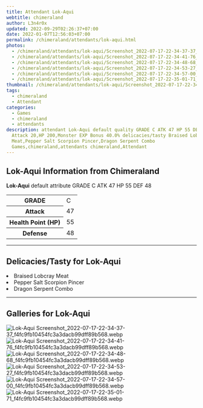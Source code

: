 ```yaml
---
title: Attendant Lok-Aqui
webtitle: chimeraland
author: L3n4r0x
updated: 2022-09-29T02:26:37+07:00
date: 2022-01-07T12:56:03+07:00
permalink: /chimeraland/attendants/lok-aqui.html
photos:
  - /chimeraland/attendants/lok-aqui/Screenshot_2022-07-17-22-34-37-37_f4fc9fb10454fc3a3dacb99dff89b568.webp
  - /chimeraland/attendants/lok-aqui/Screenshot_2022-07-17-22-34-41-76_f4fc9fb10454fc3a3dacb99dff89b568.webp
  - /chimeraland/attendants/lok-aqui/Screenshot_2022-07-17-22-34-48-68_f4fc9fb10454fc3a3dacb99dff89b568.webp
  - /chimeraland/attendants/lok-aqui/Screenshot_2022-07-17-22-34-53-27_f4fc9fb10454fc3a3dacb99dff89b568.webp
  - /chimeraland/attendants/lok-aqui/Screenshot_2022-07-17-22-34-57-00_f4fc9fb10454fc3a3dacb99dff89b568.webp
  - /chimeraland/attendants/lok-aqui/Screenshot_2022-07-17-22-35-01-71_f4fc9fb10454fc3a3dacb99dff89b568.webp
thumbnail: /chimeraland/attendants/lok-aqui/Screenshot_2022-07-17-22-34-37-37_f4fc9fb10454fc3a3dacb99dff89b568.webp
tags:
  - chimeraland
  - Attendant
categories:
  - Games
  - chimeraland
  - attendants
description: attendant Lok-Aqui default quality GRADE C ATK 47 HP 55 DEF 48
  Attack 20,HP 200,Monster EXP Bonus 40.0% delicacies/tasty Braised Lobcray
  Meat,Pepper Salt Scorpion Pincer,Dragon Serpent Combo
  Games,chimeraland,attendants chimeraland,Attendant
---
```


<section id="bootstrap-wrapper"><link rel="stylesheet" href="https://rawcdn.githack.com/dimaslanjaka/Web-Manajemen/0c3b5aa1813bd4abcd2c11bf3e37928b15c28664/css/bootstrap-5-3-0-alpha3-wrapper.css"/><h2 id="attribute">Lok-Aqui Information from Chimeraland</h2><p><b>Lok-Aqui</b> default attribute GRADE C ATK 47 HP 55 DEF 48<table><tr><th>GRADE</th><td>C</td></tr><tr><th>Attack</th><td>47</td></tr><tr><th>Health Point (HP)</th><td>55</td></tr><tr><th>Defense</th><td>48</td></tr></table></p><hr/><h2 id="delicacies">Delicacies/Tasty for Lok-Aqui</h2><div class="bg-dark text-light"><li class="d-flex justify-content-between bg-dark text-light">Braised Lobcray Meat </li><li class="d-flex justify-content-between bg-dark text-light">Pepper Salt Scorpion Pincer </li><li class="d-flex justify-content-between bg-dark text-light">Dragon Serpent Combo </li></div><hr/><div id="gallery"><h2>Galleries for Lok-Aqui</h2><div class="row"><div class="col-lg-6 col-12"><img src="/chimeraland/attendants/lok-aqui/Screenshot_2022-07-17-22-34-37-37_f4fc9fb10454fc3a3dacb99dff89b568.webp" alt="Lok-Aqui Screenshot_2022-07-17-22-34-37-37_f4fc9fb10454fc3a3dacb99dff89b568.webp"/></div><div class="col-lg-6 col-12"><img src="/chimeraland/attendants/lok-aqui/Screenshot_2022-07-17-22-34-41-76_f4fc9fb10454fc3a3dacb99dff89b568.webp" alt="Lok-Aqui Screenshot_2022-07-17-22-34-41-76_f4fc9fb10454fc3a3dacb99dff89b568.webp"/></div><div class="col-lg-6 col-12"><img src="/chimeraland/attendants/lok-aqui/Screenshot_2022-07-17-22-34-48-68_f4fc9fb10454fc3a3dacb99dff89b568.webp" alt="Lok-Aqui Screenshot_2022-07-17-22-34-48-68_f4fc9fb10454fc3a3dacb99dff89b568.webp"/></div><div class="col-lg-6 col-12"><img src="/chimeraland/attendants/lok-aqui/Screenshot_2022-07-17-22-34-53-27_f4fc9fb10454fc3a3dacb99dff89b568.webp" alt="Lok-Aqui Screenshot_2022-07-17-22-34-53-27_f4fc9fb10454fc3a3dacb99dff89b568.webp"/></div><div class="col-lg-6 col-12"><img src="/chimeraland/attendants/lok-aqui/Screenshot_2022-07-17-22-34-57-00_f4fc9fb10454fc3a3dacb99dff89b568.webp" alt="Lok-Aqui Screenshot_2022-07-17-22-34-57-00_f4fc9fb10454fc3a3dacb99dff89b568.webp"/></div><div class="col-lg-6 col-12"><img src="/chimeraland/attendants/lok-aqui/Screenshot_2022-07-17-22-35-01-71_f4fc9fb10454fc3a3dacb99dff89b568.webp" alt="Lok-Aqui Screenshot_2022-07-17-22-35-01-71_f4fc9fb10454fc3a3dacb99dff89b568.webp"/></div></div></div></section>